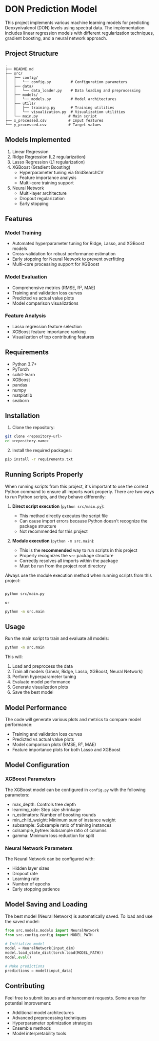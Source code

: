 # DON Prediction Model

This project implements various machine learning models for predicting Deoxynivalenol (DON) levels using spectral data. The implementation includes linear regression models with different regularization techniques, gradient boosting, and a neural network approach.

## Project Structure

```
.
├── README.md
├── src/
│   ├── config/
│   │   └── config.py         # Configuration parameters
│   ├── data/
│   │   └── data_loader.py    # Data loading and preprocessing
│   ├── models/
│   │   └── models.py         # Model architectures
│   ├── utils/
│   │   ├── training.py       # Training utilities
│   │   └── visualization.py  # Visualization utilities
│   └── main.py              # Main script
├── x_processed.csv          # Input features
└── y_processed.csv          # Target values
```

## Models Implemented

1. Linear Regression
2. Ridge Regression (L2 regularization)
3. Lasso Regression (L1 regularization)
4. XGBoost (Gradient Boosting)
   - Hyperparameter tuning via GridSearchCV
   - Feature importance analysis
   - Multi-core training support
5. Neural Network
   - Multi-layer architecture
   - Dropout regularization
   - Early stopping

## Features

### Model Training
- Automated hyperparameter tuning for Ridge, Lasso, and XGBoost models
- Cross-validation for robust performance estimation
- Early stopping for Neural Network to prevent overfitting
- Multi-core processing support for XGBoost

### Model Evaluation
- Comprehensive metrics (RMSE, R², MAE)
- Training and validation loss curves
- Predicted vs actual value plots
- Model comparison visualizations

### Feature Analysis
- Lasso regression feature selection
- XGBoost feature importance ranking
- Visualization of top contributing features

## Requirements

- Python 3.7+
- PyTorch
- scikit-learn
- XGBoost
- pandas
- numpy
- matplotlib
- seaborn

## Installation

1. Clone the repository:
```bash
git clone <repository-url>
cd <repository-name>
```

2. Install the required packages:
```bash
pip install -r requirements.txt
```

## Running Scripts Properly

When running scripts from this project, it's important to use the correct Python command to ensure all imports work properly. There are two ways to run Python scripts, and they behave differently:

1. **Direct script execution** (`python src/main.py`):
   - This method directly executes the script file
   - Can cause import errors because Python doesn't recognize the package structure
   - Not recommended for this project

2. **Module execution** (`python -m src.main`):
   - This is the **recommended** way to run scripts in this project
   - Properly recognizes the `src` package structure
   - Correctly resolves all imports within the package
   - Must be run from the project root directory

Always use the module execution method when running scripts from this project:

```bash

python src/main.py

or 

python -m src.main
```

## Usage

Run the main script to train and evaluate all models:

```bash
python -m src.main
```

This will:
1. Load and preprocess the data
2. Train all models (Linear, Ridge, Lasso, XGBoost, Neural Network)
3. Perform hyperparameter tuning
4. Evaluate model performance
5. Generate visualization plots
6. Save the best model

## Model Performance

The code will generate various plots and metrics to compare model performance:
- Training and validation loss curves
- Predicted vs actual value plots
- Model comparison plots (RMSE, R², MAE)
- Feature importance plots for both Lasso and XGBoost

## Model Configuration

### XGBoost Parameters
The XGBoost model can be configured in `config.py` with the following parameters:
- max_depth: Controls tree depth
- learning_rate: Step size shrinkage
- n_estimators: Number of boosting rounds
- min_child_weight: Minimum sum of instance weight
- subsample: Subsample ratio of training instances
- colsample_bytree: Subsample ratio of columns
- gamma: Minimum loss reduction for split

### Neural Network Parameters
The Neural Network can be configured with:
- Hidden layer sizes
- Dropout rate
- Learning rate
- Number of epochs
- Early stopping patience

## Model Saving and Loading

The best model (Neural Network) is automatically saved. To load and use the saved model:

```python
from src.models.models import NeuralNetwork
from src.config.config import MODEL_PATH

# Initialize model
model = NeuralNetwork(input_dim)
model.load_state_dict(torch.load(MODEL_PATH))
model.eval()

# Make predictions
predictions = model(input_data)
```

## Contributing

Feel free to submit issues and enhancement requests. Some areas for potential improvement:
- Additional model architectures
- Advanced preprocessing techniques
- Hyperparameter optimization strategies
- Ensemble methods
- Model interpretability tools